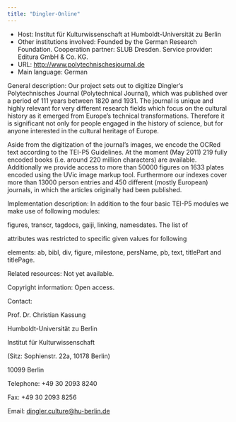 ```yaml
---
title: "Dingler-Online"
---
```





* Host: Institut für Kulturwissenschaft at
 Humboldt-Universität zu Berlin
* Other institutions involved:
 Founded by the German Research
 Foundation. Cooperation partner: SLUB Dresden. Service
 provider: Editura GmbH & Co. KG.
* URL: <http://www.polytechnischesjournal.de>
* Main language: German



General description: Our project sets out to digitize
 Dingler’s 
 Polytechnisches Journal 
 (Polytechnical Journal), which was published over a
 period of 111 
 years between 1820 and 1931. The journal is unique and
 highly 
 relevant for very different research fields
 which focus on the cultural 
 history as it emerged from Europe’s technical
 transformations. 
 Therefore it is significant not only for
 people engaged in the history 
 of science, but for anyone interested in the cultural
 heritage of 
 Europe.


Aside from the digitization of the journal’s images, we
 encode the 
 OCRed text according to the TEI-P5 Guidelines. At the
 moment (May 
 2011) 219 fully encoded books (i.e. around 220 million
 characters) are 
 available. Additionally we provide access to more than
 50000 figures 
 on 1633 plates encoded using the UVic image markup
 tool. Furthermore 
 our indexes cover more than 13000 person entries and
 450 different 
 (mostly European) journals, in which the articles
 originally had been 
 published.



Implementation description:
 In addition to the four basic TEI-P5
 modules we make use of following modules:
 
 figures, transcr, tagdocs, gaiji, linking, namesdates.
 The list of
 
 attributes was restricted to specific given values for
 following
 
 elements: ab, bibl, div, figure, milestone, persName,
 pb, text, titlePart and titlePage.



Related resources: Not yet available.



Copyright information: Open access.



Contact:
 



Prof. Dr. Christian Kassung


Humboldt-Universität zu Berlin
 
 Institut für Kulturwissenschaft
 
 (Sitz: Sophienstr. 22a, 10178 Berlin)
 
 10099 Berlin
 




Telephone: +49 30 2093 8240



Fax: +49 30 2093 8256



Email: [dingler.culture@hu-berlin.de](mailto:dingler.culture@hu-berlin.de)





